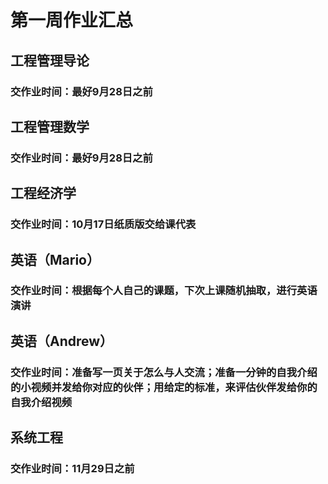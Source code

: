 # 第一周作业汇总

## 工程管理导论  
### 交作业时间：最好9月28日之前  


## 工程管理数学  
### 交作业时间：最好9月28日之前  


## 工程经济学
### 交作业时间：10月17日纸质版交给课代表  


## 英语（Mario）
### 交作业时间：根据每个人自己的课题，下次上课随机抽取，进行英语演讲


## 英语（Andrew）
### 交作业时间：准备写一页关于怎么与人交流；准备一分钟的自我介绍的小视频并发给你对应的伙伴；用给定的标准，来评估伙伴发给你的自我介绍视频  


## 系统工程
### 交作业时间：11月29日之前  

